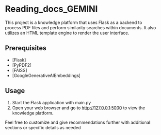 # Reading_docs_GEMINI
This project is a knowledge platform that uses Flask as a backend to process PDF files and perform similarity searches within documents. It also utilizes an HTML template engine to render the user interface.

## Prerequisites

- [Flask]
- [PyPDF2]
- [FAISS]
- [GoogleGenerativeAIEmbeddings]

## Usage
1. Start the Flask application with main.py
2. Open your web browser and go to http://127.0.0.1:5000 to view the knowledge platform.

Feel free to customize and give recommendations further with additional sections or specific details as needed